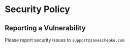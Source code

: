 # Security Policy

## Reporting a Vulnerability

Please report security issues to `support@zaneschepke.com`